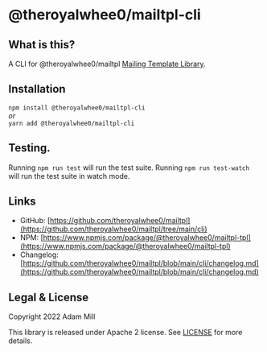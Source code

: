 # @theroyalwhee0/mailtpl-cli


## What is this?
A CLI for @theroyalwhee0/mailtpl [Mailing Template Library](https://github.com/theroyalwhee0/mailtpl).


## Installation
`npm install @theroyalwhee0/mailtpl-cli`  
*or*  
`yarn add @theroyalwhee0/mailtpl-cli`  


## Testing.
Running ```npm run test``` will run the test suite. Running ```npm run test-watch``` will run the test suite in watch mode.


## Links
- GitHub: [https://github.com/theroyalwhee0/mailtpl](https://github.com/theroyalwhee0/mailtpl/tree/main/cli)
- NPM: [https://www.npmjs.com/package/@theroyalwhee0/mailtpl-tpl](https://www.npmjs.com/package/@theroyalwhee0/mailtpl-tpl)
- Changelog: [https://github.com/theroyalwhee0/mailtpl/blob/main/cli/changelog.md](https://github.com/theroyalwhee0/mailtpl/blob/main/cli/changelog.md)


## Legal & License
Copyright 2022 Adam Mill

This library is released under Apache 2 license. See [LICENSE](https://github.com/theroyalwhee0/mailtpl/blob/main/cli/LICENSE) for more details.
